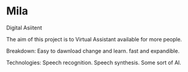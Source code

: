 # Mila
 Digital Asiitent

 The aim of this project is to Virtual Assistant available for more people.

Breakdown:
Easy to dawnload change and learn.
fast and expandible.

Technologies:
Speech recognition.
Speech synthesis.
Some sort of AI.


